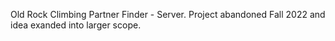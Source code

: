 Old Rock Climbing Partner Finder - Server. 
Project abandoned Fall 2022 and idea exanded into larger scope.